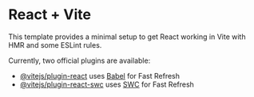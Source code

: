 # React + Vite

This template provides a minimal setup to get React working in Vite with HMR and some ESLint rules.

Currently, two official plugins are available:

- [@vitejs/plugin-react](https://github.com/vitejs/vite-plugin-react/blob/main/packages/plugin-react/README.md) uses [Babel](https://babeljs.io/) for Fast Refresh
- [@vitejs/plugin-react-swc](https://github.com/vitejs/vite-plugin-react-swc) uses [SWC](https://swc.rs/) for Fast Refresh


<!-- Security scan triggered at 2025-09-01 20:08:17 -->

<!-- Security scan triggered at 2025-09-02 15:13:09 -->

<!-- Security scan triggered at 2025-09-02 15:13:32 -->

<!-- Security scan triggered at 2025-09-02 16:58:31 -->

<!-- Security scan triggered at 2025-09-09 05:49:38 -->

<!-- Security scan triggered at 2025-09-09 05:55:36 -->

<!-- Security scan triggered at 2025-09-09 05:56:03 -->